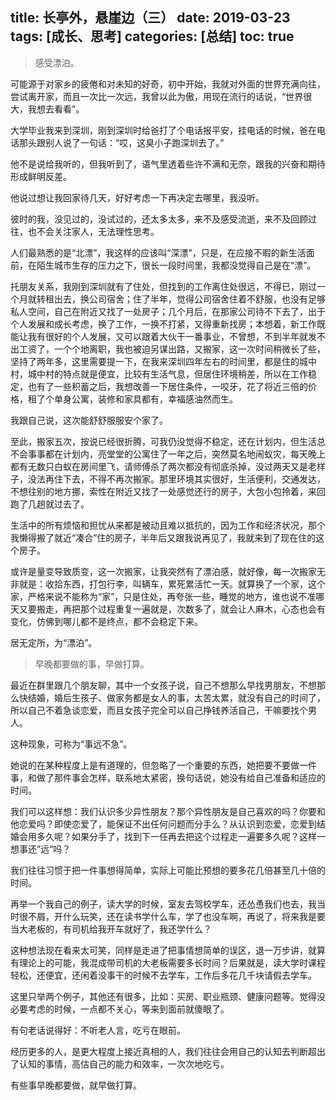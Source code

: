 title: 长亭外，悬崖边（三）
date: 2019-03-23
tags: [成长、思考]
categories: [总结]
toc: true
---

>感受漂泊。

可能源于对家乡的疲倦和对未知的好奇，初中开始，我就对外面的世界充满向往，尝试离开家，而且一次比一次远，我曾以此为傲，用现在流行的话说，“世界很大，我想去看看”。

大学毕业我来到深圳，刚到深圳时给爸打了个电话报平安，挂电话的时候，爸在电话那头跟别人说了一句话：“哎，这臭小子跑深圳去了。”

他不是说给我听的，但我听到了，语气里透着些许不满和无奈，跟我的兴奋和期待形成鲜明反差。

他说过想让我回家待几天，好好考虑一下再决定去哪里，我没听。

彼时的我，没见过的，没试过的，还太多太多，来不及感受流逝，来不及回顾过往，也不会关注家人，无法理性思考。

人们最熟悉的是“北漂”，我这样的应该叫“深漂”，只是，在应接不暇的新生活面前，在陌生城市生存的压力之下，很长一段时间里，我都没觉得自己是在“漂”。

托朋友关系，我刚到深圳就有了住处，但找到的工作离住处很远，不得已，刚过一个月就转租出去，换公司宿舍；住了半年，觉得公司宿舍住着不舒服，也没有足够私人空间，自己在附近又找了一处房子；几个月后，在那家公司待不下去了，出于个人发展和成长考虑，换了工作，一换不打紧，又得重新找房；本想着，新工作既能让我有很好的个人发展，又可以跟着大伙干一番事业，不曾想，不到半年就发不出工资了，一个个地离职，我也被迫另谋出路，又搬家，这一次时间稍微长了些，坚持了两年多，这里需要提一下，在我来深圳四年左右的时间里，都是住的城中村，城中村的特点就是便宜，比较有生活气息，但居住环境稍差，所以在工作稳定，也有了一些积蓄之后，我想改善一下居住条件，一咬牙，花了将近三倍的价格，租了个单身公寓，装修和家具都有，幸福感油然而生。

我跟自己说，这次能舒舒服服安个家了。

至此，搬家五次，按说已经很折腾，可我仍没觉得不稳定，还在计划内，但生活总不会事事都在计划内，亮堂堂的公寓住了一年之后，突然莫名地闹蚁灾，每天晚上都有无数只白蚁在房间里飞，请师傅杀了两次都没有彻底杀掉，没过两天又是老样子，没法再住下去，不得不再次搬家。那里环境其实很好，生活便利，交通发达，不想往别的地方挪，索性在附近又找了一处感觉还行的房子，大包小包拎着，来回跑了几趟就过去了。

生活中的所有烦恼和担忧从来都是被动且难以抵抗的，因为工作和经济状况，那个我懒得搬了就近“凑合”住的房子，半年后又跟我说再见了，我就来到了现在住的这个房子。

或许是量变导致质变，这一次搬家，让我突然有了漂泊感，就好像，每一次搬家无非就是：收拾东西，打包行李，叫辆车，累死累活忙一天。就算换了一个家，这个家，严格来说不能称为“家”，只是住处，再夸张一些，睡觉的地方，谁也说不准哪天又要搬走，再把那个过程重复一遍就是，次数多了，就会让人麻木，心态也会有变化，仿佛到哪儿都不是终点，都不会稳定下来。

居无定所，为“漂泊”。

>早晚都要做的事，早做打算。

最近在群里跟几个朋友聊，其中一个女孩子说，自己不想那么早找男朋友，不想那么快结婚，婚后生孩子、做家务都是女人的事，太苦太累，就没有自己的时间了，所以自己不着急谈恋爱，而且女孩子完全可以自己挣钱养活自己，干嘛要找个男人。

这种现象，可称为“事远不急”。

她说的在某种程度上是有道理的，但忽略了一个重要的东西，她把要不要做一件事，和做了那件事会怎样，联系地太紧密，换句话说，她没有给自己准备和适应的时间。

我们可以这样想：我们认识多少异性朋友？那个异性朋友是自己喜欢的吗？你要和他恋爱吗？即使恋爱了，能保证不出任何问题而分手么？从认识到恋爱，恋爱到结婚会用多久呢？如果分手了，找到下一任再去把这个过程走一遍要多久呢？这样一想事还”远“吗？

我们往往习惯于把一件事想得简单，实际上可能比预想的要多花几倍甚至几十倍的时间。

再举一个我自己的例子，读大学的时候，室友去驾校学车，还怂恿我们也去，我当时很不屑，开什么玩笑，还在读书学什么车，学了也没车啊，再说了，将来我是要当大老板的，有司机给我开车就好了，我还学什么？

这种想法现在看来太可笑，同样是走进了把事情想简单的误区，退一万步讲，就算有理论上的可能，我混成带司机的大老板需要多长时间？后果就是，读大学时课程轻松，还便宜，还闲着没事干的时候不去学车，工作后多花几千块请假去学车。

这里只举两个例子，其他还有很多，比如：买房、职业瓶颈、健康问题等。觉得没必要考虑的时候，一点都不关心，等来到面前就傻眼了。

有句老话说得好：不听老人言，吃亏在眼前。

经历更多的人，是更大程度上接近真相的人，我们往往会用自己的认知去判断超出了认知的事情，高估自己的能力和效率，一次次地吃亏。

有些事早晚都要做，就早做打算。